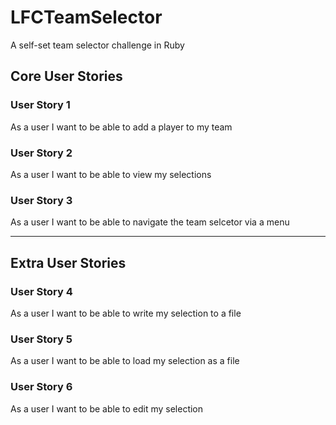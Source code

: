 # LFCTeamSelector
A self-set team selector challenge in Ruby

## Core User Stories
### User Story 1
As a user I want to be able to add a player to my team

### User Story 2
As a user I want to be able to view my selections

### User Story 3
As a user I want to be able to navigate the team selcetor via a menu
___
## Extra User Stories
### User Story 4
As a user I want to be able to write my selection to a file

### User Story 5
As a user I want to be able to load my selection as a file

### User Story 6
As a user I want to be able to edit my selection


